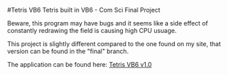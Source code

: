 #Tetris VB6
Tetris built in VB6 - Com Sci Final Project

Beware, this program may have bugs and it seems like a side effect of constantly redrawing the field is causing high CPU usuage.

This project is slightly different compared to the one found on my site, that version can be found in the "final" branch.

The application can be found here: [Tetris VB6 v1.0](https://github.com/ktsuench/tetrisvb6/releases/tag/v1.0)
